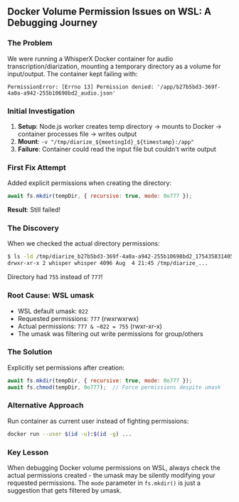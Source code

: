## Docker Volume Permission Issues on WSL: A Debugging Journey

### The Problem
We were running a WhisperX Docker container for audio transcription/diarization, mounting a temporary directory as a volume for input/output. The container kept failing with:
```
PermissionError: [Errno 13] Permission denied: '/app/b27b5bd3-369f-4a0a-a942-255b10698bd2_audio.json'
```

### Initial Investigation
1. **Setup**: Node.js worker creates temp directory → mounts to Docker → container processes file → writes output
2. **Mount**: `-v "/tmp/diarize_${meetingId}_${timestamp}:/app"`
3. **Failure**: Container could read the input file but couldn't write output

### First Fix Attempt
Added explicit permissions when creating the directory:
```javascript
await fs.mkdir(tempDir, { recursive: true, mode: 0o777 });
```

**Result**: Still failed! 

### The Discovery
When we checked the actual directory permissions:
```bash
$ ls -ld /tmp/diarize_b27b5bd3-369f-4a0a-a942-255b10698bd2_1754358314051
drwxr-xr-x 2 whisper whisper 4096 Aug  4 21:45 /tmp/diarize_...
```

Directory had `755` instead of `777`! 

### Root Cause: WSL umask
- WSL default umask: `022`
- Requested permissions: `777` (rwxrwxrwx)
- Actual permissions: `777 & ~022 = 755` (rwxr-xr-x)
- The umask was filtering out write permissions for group/others

### The Solution
Explicitly set permissions after creation:
```javascript
await fs.mkdir(tempDir, { recursive: true, mode: 0o777 });
await fs.chmod(tempDir, 0o777);  // Force permissions despite umask
```

### Alternative Approach
Run container as current user instead of fighting permissions:
```bash
docker run --user $(id -u):$(id -g) ...
```

### Key Lesson
When debugging Docker volume permissions on WSL, always check the actual permissions created - the umask may be silently modifying your requested permissions. The `mode` parameter in `fs.mkdir()` is just a suggestion that gets filtered by umask.
